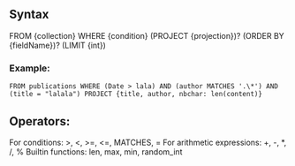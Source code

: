 ## Syntax

FROM {collection} WHERE {condition} (PROJECT {projection})? (ORDER BY {fieldName})? (LIMIT {int})

### Example:

`FROM publications WHERE (Date > lala) AND (author MATCHES '.\*') AND (title = "lalala") PROJECT {title, author, nbchar: len(content)}`


## Operators:

For conditions: >, <, >=, <=, MATCHES, =
For arithmetic expressions: +, -, *, /, %
Builtin functions: len, max, min, random_int 
